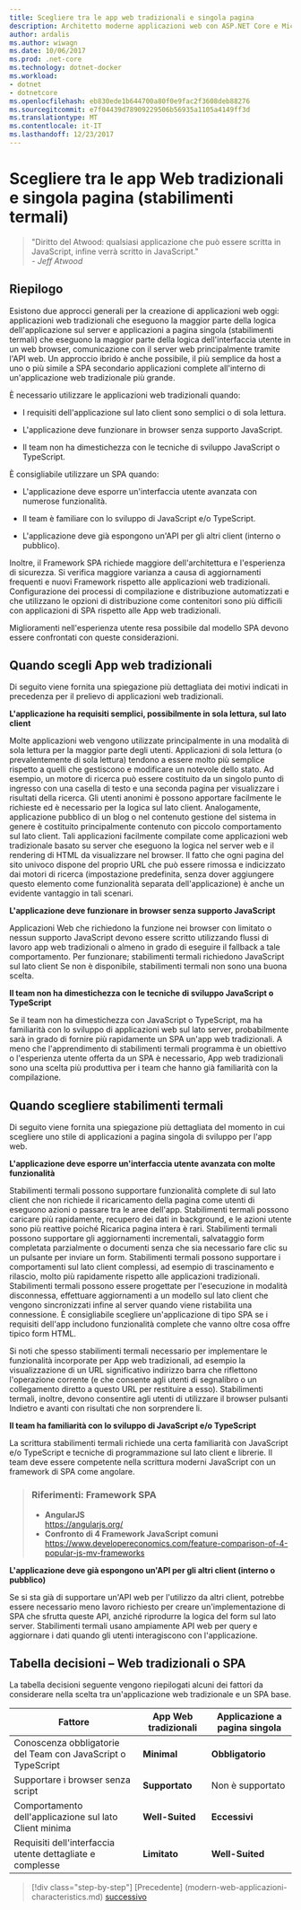 ```yaml
---
title: Scegliere tra le app web tradizionali e singola pagina
description: Architetto moderne applicazioni web con ASP.NET Core e Microsoft Azure
author: ardalis
ms.author: wiwagn
ms.date: 10/06/2017
ms.prod: .net-core
ms.technology: dotnet-docker
ms.workload:
- dotnet
- dotnetcore
ms.openlocfilehash: eb830ede1b644700a80f0e9fac2f3608deb88276
ms.sourcegitcommit: e7f04439d78909229506b56935a1105a4149ff3d
ms.translationtype: MT
ms.contentlocale: it-IT
ms.lasthandoff: 12/23/2017
---
```

# <a name="choose-between-traditional-web-apps-and-single-page-apps-spas"></a>Scegliere tra le app Web tradizionali e singola pagina (stabilimenti termali)

> "Diritto del Atwood: qualsiasi applicazione che può essere scritta in JavaScript, infine verrà scritto in JavaScript."  
> _\- Jeff Atwood_

## <a name="summary"></a>Riepilogo

Esistono due approcci generali per la creazione di applicazioni web oggi: applicazioni web tradizionali che eseguono la maggior parte della logica dell'applicazione sul server e applicazioni a pagina singola (stabilimenti termali) che eseguono la maggior parte della logica dell'interfaccia utente in un web browser, comunicazione con il server web principalmente tramite l'API web. Un approccio ibrido è anche possibile, il più semplice da host a uno o più simile a SPA secondario applicazioni complete all'interno di un'applicazione web tradizionale più grande.

È necessario utilizzare le applicazioni web tradizionali quando:

-   I requisiti dell'applicazione sul lato client sono semplici o di sola lettura.

-   L'applicazione deve funzionare in browser senza supporto JavaScript.

-   Il team non ha dimestichezza con le tecniche di sviluppo JavaScript o TypeScript.

È consigliabile utilizzare un SPA quando:

-   L'applicazione deve esporre un'interfaccia utente avanzata con numerose funzionalità.

-   Il team è familiare con lo sviluppo di JavaScript e/o TypeScript.

-   L'applicazione deve già espongono un'API per gli altri client (interno o pubblico).

Inoltre, il Framework SPA richiede maggiore dell'architettura e l'esperienza di sicurezza. Si verifica maggiore varianza a causa di aggiornamenti frequenti e nuovi Framework rispetto alle applicazioni web tradizionali. Configurazione dei processi di compilazione e distribuzione automatizzati e che utilizzano le opzioni di distribuzione come contenitori sono più difficili con applicazioni di SPA rispetto alle App web tradizionali.

Miglioramenti nell'esperienza utente resa possibile dal modello SPA devono essere confrontati con queste considerazioni.

## <a name="when-to-choose-traditional-web-apps"></a>Quando scegli App web tradizionali

Di seguito viene fornita una spiegazione più dettagliata dei motivi indicati in precedenza per il prelievo di applicazioni web tradizionali.

**L'applicazione ha requisiti semplici, possibilmente in sola lettura, sul lato client**

Molte applicazioni web vengono utilizzate principalmente in una modalità di sola lettura per la maggior parte degli utenti. Applicazioni di sola lettura (o prevalentemente di sola lettura) tendono a essere molto più semplice rispetto a quelli che gestiscono e modificare un notevole dello stato. Ad esempio, un motore di ricerca può essere costituito da un singolo punto di ingresso con una casella di testo e una seconda pagina per visualizzare i risultati della ricerca. Gli utenti anonimi è possono apportare facilmente le richieste ed è necessario per la logica sul lato client. Analogamente, applicazione pubblico di un blog o nel contenuto gestione del sistema in genere è costituito principalmente contenuto con piccolo comportamento sul lato client. Tali applicazioni facilmente compilate come applicazioni web tradizionale basato su server che eseguono la logica nel server web e il rendering di HTML da visualizzare nel browser. Il fatto che ogni pagina del sito univoco dispone del proprio URL che può essere rimossa e indicizzato dai motori di ricerca (impostazione predefinita, senza dover aggiungere questo elemento come funzionalità separata dell'applicazione) è anche un evidente vantaggio in tali scenari.

**L'applicazione deve funzionare in browser senza supporto JavaScript**

Applicazioni Web che richiedono la funzione nei browser con limitato o nessun supporto JavaScript devono essere scritto utilizzando flussi di lavoro app web tradizionali o almeno in grado di eseguire il fallback a tale comportamento. Per funzionare; stabilimenti termali richiedono JavaScript sul lato client Se non è disponibile, stabilimenti termali non sono una buona scelta.

**Il team non ha dimestichezza con le tecniche di sviluppo JavaScript o TypeScript**

Se il team non ha dimestichezza con JavaScript o TypeScript, ma ha familiarità con lo sviluppo di applicazioni web sul lato server, probabilmente sarà in grado di fornire più rapidamente un SPA un'app web tradizionali. A meno che l'apprendimento di stabilimenti termali programma è un obiettivo o l'esperienza utente offerta da un SPA è necessario, App web tradizionali sono una scelta più produttiva per i team che hanno già familiarità con la compilazione.

## <a name="when-to-choose-spas"></a>Quando scegliere stabilimenti termali

Di seguito viene fornita una spiegazione più dettagliata del momento in cui scegliere uno stile di applicazioni a pagina singola di sviluppo per l'app web.

**L'applicazione deve esporre un'interfaccia utente avanzata con molte funzionalità**

Stabilimenti termali possono supportare funzionalità complete di sul lato client che non richiede il ricaricamento della pagina come utenti di eseguono azioni o passare tra le aree dell'app. Stabilimenti termali possono caricare più rapidamente, recupero dei dati in background, e le azioni utente sono più reattive poiché Ricarica pagina intera è rari. Stabilimenti termali possono supportare gli aggiornamenti incrementali, salvataggio form completata parzialmente o documenti senza che sia necessario fare clic su un pulsante per inviare un form. Stabilimenti termali possono supportare i comportamenti sul lato client complessi, ad esempio di trascinamento e rilascio, molto più rapidamente rispetto alle applicazioni tradizionali. Stabilimenti termali possono essere progettate per l'esecuzione in modalità disconnessa, effettuare aggiornamenti a un modello sul lato client che vengono sincronizzati infine al server quando viene ristabilita una connessione. È consigliabile scegliere un'applicazione di tipo SPA se i requisiti dell'app includono funzionalità complete che vanno oltre cosa offre tipico form HTML.

Si noti che spesso stabilimenti termali necessario per implementare le funzionalità incorporate per App web tradizionali, ad esempio la visualizzazione di un URL significativo indirizzo barra che riflettono l'operazione corrente (e che consente agli utenti di segnalibro o un collegamento diretto a questo URL per restituire a esso). Stabilimenti termali, inoltre, devono consentire agli utenti di utilizzare il browser pulsanti Indietro e avanti con risultati che non sorprendere li.

**Il team ha familiarità con lo sviluppo di JavaScript e/o TypeScript**

La scrittura stabilimenti termali richiede una certa familiarità con JavaScript e/o TypeScript e tecniche di programmazione sul lato client e librerie. Il team deve essere competente nella scrittura moderni JavaScript con un framework di SPA come angolare.

> ### <a name="references--spa-frameworks"></a>Riferimenti: Framework SPA
> - **AngularJS**  
> <https://angularjs.org/>
> - **Confronto di 4 Framework JavaScript comuni**  
> <https://www.developereconomics.com/feature-comparison-of-4-popular-js-mv-frameworks>

**L'applicazione deve già espongono un'API per gli altri client (interno o pubblico)**

Se si sta già di supportare un'API web per l'utilizzo da altri client, potrebbe essere necessario meno lavoro richiesto per creare un'implementazione di SPA che sfrutta queste API, anziché riprodurre la logica del form sul lato server. Stabilimenti termali usano ampiamente API web per query e aggiornare i dati quando gli utenti interagiscono con l'applicazione.

## <a name="decision-table--traditional-web-or-spa"></a>Tabella decisioni – Web tradizionali o SPA

La tabella decisioni seguente vengono riepilogati alcuni dei fattori da considerare nella scelta tra un'applicazione web tradizionale e un SPA base.

  | **Fattore** | **App Web tradizionali** | **Applicazione a pagina singola** |
  |---|---|---|
  | Conoscenza obbligatorie del Team con JavaScript o TypeScript | **Minimal** | **Obbligatorio** |
  | Supportare i browser senza script | **Supportato** | Non è supportato |
  | Comportamento dell'applicazione sul lato Client minima | **Well-Suited** | **Eccessivi** |
  | Requisiti dell'interfaccia utente dettagliate e complesse | **Limitato** | **Well-Suited** |

>[!div class="step-by-step"]
[Precedente] (modern-web-applicazioni-characteristics.md) [successivo](architectural-principles.md)
